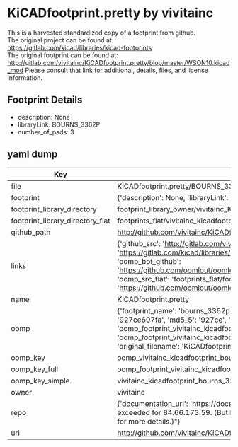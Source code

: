 # KiCADfootprint.pretty by vivitainc  
This is a harvested standardized copy of a footprint from github.  
The original project can be found at:  
https://gitlab.com/kicad/libraries/kicad-footprints  
The original footprint can be found at:
http://gitlab.com/vivitainc/KiCADfootprint.pretty/blob/master/WSON10.kicad_mod
Please consult that link for additional, details, files, and license information.  
## Footprint Details
* description: None  
* libraryLink: BOURNS_3362P  
* number_of_pads: 3  
## yaml dump  
| Key | Value |  
| --- | --- |  
| file | KiCADfootprint.pretty/BOURNS_3362P.kicad_mod |  
| footprint | {'description': None, 'libraryLink': 'BOURNS_3362P', 'number_of_pads': 3} |  
| footprint_library_directory | footprint_library_owner/vivitainc_KiCADfootprint.pretty |  
| footprint_library_directory_flat | footprints_flat/vivitainc_kicadfootprint_bourns_3362p/working |  
| github_path | http://github.com/vivitainc/KiCADfootprint.pretty/blob/master/BOURNS_3362P.kicad_mod |  
| links | {'github_src': 'http://gitlab.com/vivitainc/KiCADfootprint.pretty/blob/master/WSON10.kicad_mod', 'github_src_repo': 'https://gitlab.com/kicad/libraries/kicad-footprints', 'oomp_bot': 'footprints/vivitainc_kicadfootprint_bourns_3362p/working', 'oomp_bot_github': 'https://github.com/oomlout/oomlout_oomp_footprint_bot/tree/main/footprints/vivitainc_kicadfootprint_bourns_3362p/working', 'oomp_src_flat': 'footprints_flat/footprints_flat/vivitainc_kicadfootprint_bourns_3362p/working', 'oomp_src_flat_github': 'https://github.com/oomlout/oomlout_oomp_footprint_src/tree/main/footprints_flat/vivitainc_kicadfootprint_bourns_3362p/working'} |  
| name | KiCADfootprint.pretty |  
| oomp | {'footprint_name': 'bourns_3362p', 'library_name': 'kicadfootprint', 'md5': '927ce607fa010a9eed83275d6e0c46c7', 'md5_10': '927ce607fa', 'md5_5': '927ce', 'md5_6': '927ce6', 'oomp_key': 'oomp_vivitainc_kicadfootprint_bourns_3362p', 'oomp_key_extra': 'oomp_footprint_vivitainc_kicadfootprint_bourns_3362p', 'oomp_key_full': 'oomp_footprint_vivitainc_kicadfootprint_bourns_3362p_927ce6', 'oomp_key_simple': 'vivitainc_kicadfootprint_bourns_3362p', 'original_filename': 'KiCADfootprint.pretty/BOURNS_3362P.kicad_mod', 'owner_name': 'vivitainc'} |  
| oomp_key | oomp_vivitainc_kicadfootprint_bourns_3362p |  
| oomp_key_full | oomp_footprint_vivitainc_kicadfootprint_bourns_3362p |  
| oomp_key_simple | vivitainc_kicadfootprint_bourns_3362p |  
| owner | vivitainc |  
| repo | {'documentation_url': 'https://docs.github.com/rest/overview/resources-in-the-rest-api#rate-limiting', 'message': "API rate limit exceeded for 84.66.173.59. (But here's the good news: Authenticated requests get a higher rate limit. Check out the documentation for more details.)"} |  
| url | http://github.com/vivitainc/KiCADfootprint.pretty |  

